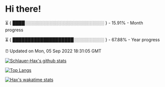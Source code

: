 # Hi there!

⏳ { ████░░░░░░░░░░░░░░░░░░░░░░░░░░ } - 15.91% - Month progress

⏳ { ████████████████████░░░░░░░░░░ } - 67.88% - Year progress

⏰ Updated on Mon, 05 Sep 2022 18:31:05 GMT


[![Schlauer-Hax's github stats](https://github-readme-stats.vercel.app/api?username=Schlauer-Hax&show_icons=true&theme=dark&count_private=true)](https://github.com/Schlauer-Hax)


[![Top Langs](https://github-readme-stats.vercel.app/api/top-langs/?username=Schlauer-Hax&layout=compact&theme=dark)](https://github.com/Schlauer-Hax?tab=repositories)


[![Hax's wakatime stats](https://github-readme-stats.vercel.app/api/wakatime?username=Hax&theme=dark)](https://wakatime.com/@Hax)

